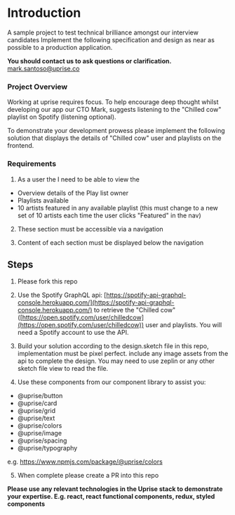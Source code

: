 
# Introduction #

  

A sample project to test technical brilliance amongst our interview candidates Implement the following specification and design as near as possible to a production application.

**You should contact us to ask questions or clarification.**
mark.santoso@uprise.co

### Project Overview ###

Working at uprise requires focus. To help encourage deep thought whilst developing our app our CTO Mark, suggests listening to the "Chilled cow" playlist on Spotify (listening optional).

To demonstrate your development prowess please implement the following solution that displays the details of "Chilled cow" user and playlists on the frontend.

### Requirements ###

1. As a user the I need to be able to view the

- Overview details of the Play list owner
- Playlists available
- 10 artists featured in any available playlist (this must change to a new set of 10 artists each time the user clicks "Featured" in the nav)

2. These section must be accessible via a navigation

3. Content of each section must be displayed below the navigation

## Steps

1. Please fork this repo

2. Use the Spotify GraphQL api: [https://spotify-api-graphql-console.herokuapp.com/](https://spotify-api-graphql-console.herokuapp.com/) to retrieve the "Chilled cow" ([https://open.spotify.com/user/chilledcow](https://open.spotify.com/user/chilledcow)) user and playlists. You will need a Spotify account to use the API. 

3. Build your solution according to the design.sketch file in this repo, implementation must be pixel perfect. include any image assets from the api to complete the design. You may need to use zeplin or any other sketch file view to read the file.

4. Use these components from our component library to assist you:

- @uprise/button
- @uprise/card
- @uprise/grid
- @uprise/text
- @uprise/colors
- @uprise/image
- @uprise/spacing
- @uprise/typography

e.g. https://www.npmjs.com/package/@uprise/colors

5. When complete please create a PR into this repo

**Please use any relevant technologies in the Uprise stack to demonstrate your expertise. E.g. react, react functional components, redux, styled components**
